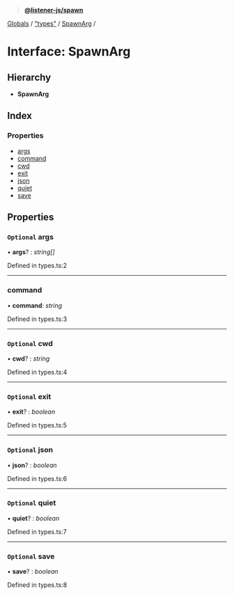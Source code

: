 > **[@listener-js/spawn](../README.md)**

[Globals](../globals.md) / ["types"](../modules/_types_.md) / [SpawnArg](_types_.spawnarg.md) /

# Interface: SpawnArg

## Hierarchy

* **SpawnArg**

## Index

### Properties

* [args](_types_.spawnarg.md#optional-args)
* [command](_types_.spawnarg.md#command)
* [cwd](_types_.spawnarg.md#optional-cwd)
* [exit](_types_.spawnarg.md#optional-exit)
* [json](_types_.spawnarg.md#optional-json)
* [quiet](_types_.spawnarg.md#optional-quiet)
* [save](_types_.spawnarg.md#optional-save)

## Properties

### `Optional` args

• **args**? : *string[]*

Defined in types.ts:2

___

###  command

• **command**: *string*

Defined in types.ts:3

___

### `Optional` cwd

• **cwd**? : *string*

Defined in types.ts:4

___

### `Optional` exit

• **exit**? : *boolean*

Defined in types.ts:5

___

### `Optional` json

• **json**? : *boolean*

Defined in types.ts:6

___

### `Optional` quiet

• **quiet**? : *boolean*

Defined in types.ts:7

___

### `Optional` save

• **save**? : *boolean*

Defined in types.ts:8